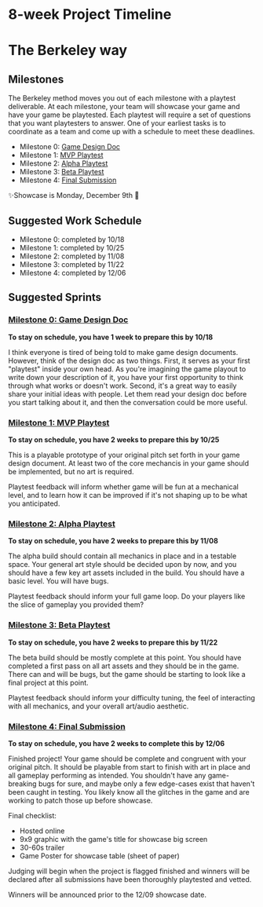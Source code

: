# 8-week Project Timeline
# The Berkeley way

## Milestones

The Berkeley method moves you out of each milestone with a playtest deliverable. At each milestone, your team will showcase your game and have your game be playtested. Each playtest will require a set of questions that you want playtesters to answer. One of your earliest tasks is to coordinate as a team and come up with a schedule to meet these deadlines.

* Milestone 0: [Game Design Doc](milestone0.md)
* Milestone 1: [MVP Playtest](milestone1.md)
* Milestone 2: [Alpha Playtest](milestone2.md)
* Milestone 3: [Beta Playtest](milestone3.md)
* Milestone 4: [Final Submission](milestone4.md)

✨Showcase is Monday, December 9th 🌠

## Suggested Work Schedule

- Milestone 0: completed by 10/18
- Milestone 1: completed by 10/25
- Milestone 2: completed by 11/08  
- Milestone 3: completed by 11/22
- Milestone 4: completed by 12/06 

## Suggested Sprints

### [Milestone 0: Game Design Doc](milestone0.md)

**To stay on schedule, you have 1 week to prepare this by 10/18**

I think everyone is tired of being told to make game design documents. However, think of the design doc as two things. First, it serves as your first "playtest" inside your own head. As you're imagining the game playout to write down your description of it, you have your first opportunity to think through what works or doesn't work. Second, it's a great way to easily share your initial ideas with people. Let them read your design doc before you start talking about it, and then the conversation could be more useful.

### [Milestone 1: MVP Playtest](milestone1.md)

**To stay on schedule, you have 2 weeks to prepare this by 10/25**

This is a playable prototype of your original pitch set forth in your game design document. At least two of the core mechancis in your game should be implemented, but no art is required.

Playtest feedback will inform whether game will be fun at a mechanical level, and to learn how it can be improved if it's not shaping up to be what you anticipated.

### [Milestone 2: Alpha Playtest](milestone2.md)

**To stay on schedule, you have 2 weeks to prepare this by 11/08**

The alpha build should contain all mechanics in place and in a testable space. Your general art style should be decided upon by now, and you should have a few key art assets included in the build. You should have a basic level. You will have bugs.

Playtest feedback should inform your full game loop. Do your players like the slice of gameplay you provided them?

### [Milestone 3: Beta Playtest](milestone3.md)

**To stay on schedule, you have 2 weeks to prepare this by 11/22**

The beta build should be mostly complete at this point. You should have completed a first pass on all art assets and they should be in the game. There can and will be bugs, but the game should be starting to look like a final project at this point. 

Playtest feedback should inform your difficulty tuning, the feel of interacting with all mechanics, and your overall art/audio aesthetic.

### [Milestone 4: Final Submission](milestone4.md)

**To stay on schedule, you have 2 weeks to complete this by 12/06**

Finished project! Your game should be complete and congruent with your original pitch. It should be playable from start to finish with art in place and all gameplay performing as intended. You shouldn't have any game-breaking bugs for sure, and maybe only a few edge-cases exist that haven't been caught in testing. You likely know all the glitches in the game and are working to patch those up before showcase.

Final checklist:

* Hosted online
* 9x9 graphic with the game's title for showcase big screen
* 30-60s trailer
* Game Poster for showcase table (sheet of paper)

Judging will begin when the project is flagged finished and winners will be declared after all submissions have been thoroughly playtested and vetted.

Winners will be announced prior to the 12/09 showcase date.